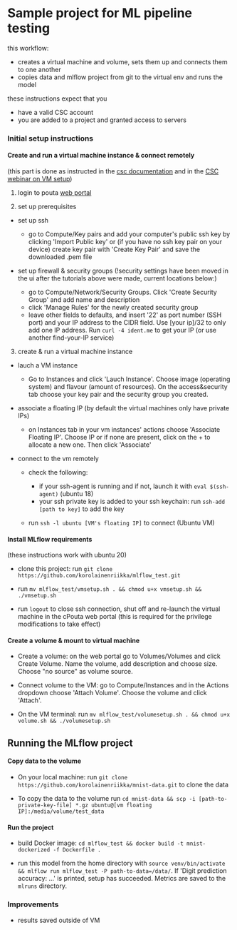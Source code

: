 # Sample project for ML pipeline testing

this workflow:
  * creates a virtual machine and volume, sets them up and connects them to one another
  * copies data and mlflow project from git to the virtual env and runs the model

these instructions expect that you
  * have a valid CSC account
  * you are added to a project and granted access to servers

### Initial setup instructions

#### Create and run a virtual machine instance & connect remotely

(this part is done as instructed in the [csc documentation](https://docs.csc.fi/cloud/pouta/launch-vm-from-web-gui/) and in the [CSC webinar on VM setup](https://www.youtube.com/watch?v=CIO8KRbgDoI))

1. login to pouta [web portal](https://pouta.csc.fi/)

2. set up prerequisites

* set up ssh
    * go to Compute/Key pairs and add your computer's public ssh key by clicking 'Import Public key'
     or (if you have no ssh key pair on your device) create key pair with 'Create Key Pair' and save the downloaded .pem file

* set up firewall & security groups (!security settings have been moved in the ui after the tutorials above were made, current locations below:)
    * go to Compute/Network/Security Groups. Click 'Create Security Group' and add name and description
    * click 'Manage Rules' for the newly created security group
    * leave other fields to defaults, and insert '22' as port number (SSH port) and your IP address to the CIDR field. Use [your ip]/32 to only add one IP address. Run `curl -4 ident.me` to get your IP (or use another find-your-IP service)
            
3. create & run a virtual machine instance
               
* lauch a VM instance
    * Go to Instances and click 'Lauch Instance'. Choose image (operating system) and flavour (amount of resources). On the access&security tab choose your key pair and the security group you created.

* associate a floating IP (by default the virtual machines only have private IPs)
    * on Instances tab in your vm instances' actions choose 'Associate Floating IP'. Choose IP or if none are present, click on the + to allocate a new one. Then click 'Associate'

* connect to the vm remotely

    * check the following:
        * if your ssh-agent is running and if not, launch it with `eval $(ssh-agent)` (ubuntu 18)
        * your ssh private key is added to your ssh keychain: run `ssh-add [path to key]` to add the key
        
    * run `ssh -l ubuntu [VM's floating IP]` to connect (Ubuntu VM)

#### Install MLflow requirements

(these instructions work with ubuntu 20)

* clone this project: run `git clone https://github.com/korolainenriikka/mlflow_test.git`

* run `mv mlflow_test/vmsetup.sh . && chmod u+x vmsetup.sh && ./vmsetup.sh`

* run `logout` to close ssh connection, shut off and re-launch the virtual machine in the cPouta web portal (this is required for the privilege modifications to take effect)

#### Create a volume & mount to virtual machine

* Create a volume: on the web portal go to Volumes/Volumes and click Create Volume. Name the volume, add description and choose size. Choose "no source" as volume source.

* Connect volume to the VM: go to Compute/Instances and in the Actions dropdown choose 'Attach Volume'. Choose the volume and click 'Attach'.

* On the VM terminal: run `mv mlflow_test/volumesetup.sh . && chmod u+x volume.sh && ./volumesetup.sh`

## Running the MLflow project

#### Copy data to the volume

* On your local machine: run `git clone https://github.com/korolainenriikka/mnist-data.git` to clone the data

* To copy the data to the volume run `cd mnist-data && scp -i [path-to-private-key-file] *.gz ubuntu@[vm floating IP]:/media/volume/test_data`

#### Run the project

* build Docker image: `cd mlflow_test && docker build -t mnist-dockerized -f Dockerfile .`

* run this model from the home directory with `source venv/bin/activate && mlflow run mlflow_test -P path-to-data=/data/`. If 'Digit prediction accuracy: ...' is printed, setup has succeeded. Metrics are saved to the `mlruns` directory.

### Improvements

  * results saved outside of VM

